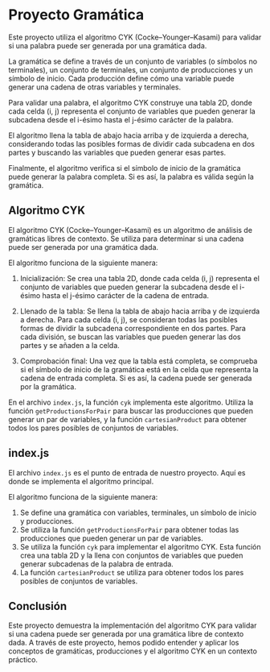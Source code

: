 # Proyecto Gramática

Este proyecto utiliza el algoritmo CYK (Cocke–Younger–Kasami) para validar si una palabra puede ser generada por una gramática dada. 

La gramática se define a través de un conjunto de variables (o símbolos no terminales), un conjunto de terminales, un conjunto de producciones y un símbolo de inicio. Cada producción define cómo una variable puede generar una cadena de otras variables y terminales.

Para validar una palabra, el algoritmo CYK construye una tabla 2D, donde cada celda (i, j) representa el conjunto de variables que pueden generar la subcadena desde el i-ésimo hasta el j-ésimo carácter de la palabra. 

El algoritmo llena la tabla de abajo hacia arriba y de izquierda a derecha, considerando todas las posibles formas de dividir cada subcadena en dos partes y buscando las variables que pueden generar esas partes.

Finalmente, el algoritmo verifica si el símbolo de inicio de la gramática puede generar la palabra completa. Si es así, la palabra es válida según la gramática.


## Algoritmo CYK

El algoritmo CYK (Cocke–Younger–Kasami) es un algoritmo de análisis de gramáticas libres de contexto. Se utiliza para determinar si una cadena puede ser generada por una gramática dada.

El algoritmo funciona de la siguiente manera:

1. Inicialización: Se crea una tabla 2D, donde cada celda (i, j) representa el conjunto de variables que pueden generar la subcadena desde el i-ésimo hasta el j-ésimo carácter de la cadena de entrada.

2. Llenado de la tabla: Se llena la tabla de abajo hacia arriba y de izquierda a derecha. Para cada celda (i, j), se consideran todas las posibles formas de dividir la subcadena correspondiente en dos partes. Para cada división, se buscan las variables que pueden generar las dos partes y se añaden a la celda.

3. Comprobación final: Una vez que la tabla está completa, se comprueba si el símbolo de inicio de la gramática está en la celda que representa la cadena de entrada completa. Si es así, la cadena puede ser generada por la gramática.

En el archivo `index.js`, la función `cyk` implementa este algoritmo. Utiliza la función `getProductionsForPair` para buscar las producciones que pueden generar un par de variables, y la función `cartesianProduct` para obtener todos los pares posibles de conjuntos de variables.

## index.js

El archivo `index.js` es el punto de entrada de nuestro proyecto. Aquí es donde se implementa el algoritmo principal.

El algoritmo funciona de la siguiente manera:

1. Se define una gramática con variables, terminales, un símbolo de inicio y producciones.
2. Se utiliza la función `getProductionsForPair` para obtener todas las producciones que pueden generar un par de variables.
3. Se utiliza la función `cyk` para implementar el algoritmo CYK. Esta función crea una tabla 2D y la llena con conjuntos de variables que pueden generar subcadenas de la palabra de entrada.
4. La función `cartesianProduct` se utiliza para obtener todos los pares posibles de conjuntos de variables.

## Conclusión

Este proyecto demuestra la implementación del algoritmo CYK para validar si una cadena puede ser generada por una gramática libre de contexto dada. A través de este proyecto, hemos podido entender y aplicar los conceptos de gramáticas, producciones y el algoritmo CYK en un contexto práctico.